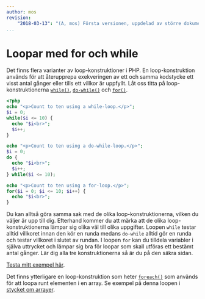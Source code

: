 ```yaml
---
author: mos
revision:
    "2018-03-13": "(A, mos) Första versionen, uppdelad av större dokument."
...
```

Loopar med for och while
=======================

Det finns flera varianter av loop-konstruktioner i PHP. En loop-konstruktion används för att återupprepa exekveringen av ett och samma kodstycke ett visst antal gånger eller tills ett villkor är uppfyllt. Låt oss titta på loop-konstruktionerna [`while()`](http://php.net/manual/en/control-structures.while.php), [`do-while()`](http://php.net/manual/en/control-structures.do.while.php) och [`for()`](http://php.net/manual/en/control-structures.for.php). 

```php
<?php
echo "<p>Count to ten using a while-loop.</p>";
$i = 0;
while($i <= 10) {
  echo "$i<br>";
  $i++;
}

echo "<p>Count to ten using a do-while-loop.</p>";
$i = 0;
do {
  echo "$i<br>";
  $i++;
} while($i <= 10);

echo "<p>Count to ten using a for-loop.</p>";
for($i = 0; $i <= 10; $i++) {
  echo "$i<br>";
}
```

Du kan alltså göra samma sak med de olika loop-konstruktionerna, vilken du väljer är upp till dig. Efterhand kommer du att märka att de olika loop-konstruktionerna lämpar sig olika väl till olika uppgifter. Loopen `while` testar alltid villkoret innan den kör en runda medans `do-while` alltid gör en runda och testar villkoret i slutet av rundan. I loopen `for` kan du tilldela variabler i själva uttrycket och lämpar sig bra för loopar som skall utföras ett bestämt antal gånger. Lär dig alla tre konstruktionerna så är du på den säkra sidan.

[Testa mitt exempel här](kod-exempel/guiden-php-20/loop/while-for.php).

Det finns ytterligare en loop-konstruktion som heter [`foreach()`](http://php.net/manual/en/control-structures.foreach.php) som används för att loopa runt elementen i en array. Se exempel på denna loopen i [stycket om arrayer](#array-foreach).
